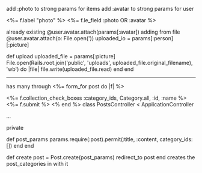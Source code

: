 add :photo to strong params for items
add :avatar to strong params for user


<%= f.label "photo" %>
<%= f.le_field :photo OR :avatar %>

already existing
    @user.avatar.attach(params[:avatar])
adding from file
    @user.avatar.attach(o: File.open('))
    uploaded_io = params[:person][:picture]

def upload
  uploaded_file = params[:picture]
  File.open(Rails.root.join('public', 'uploads', uploaded_file.original_filename), 'wb') do |file|
    file.write(uploaded_file.read)
  end
end




--- 
has many through
<%= form_for post do |f| %>

  <%= f.collection_check_boxes :category_ids, Category.all, :id, :name %>
  <%= f.submit %>
<% end %>
class PostsController < ApplicationController
 
  ...
 
  private
 
  def post_params
    params.require(:post).permit(:title, :content, category_ids:[])
  end
end  

def create
  post = Post.create(post_params)
  redirect_to post
end
creates the post_categories in with it